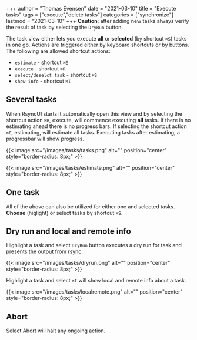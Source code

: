 +++
author = "Thomas Evensen"
date = "2021-03-10"
title =  "Execute tasks"
tags = ["execute","delete tasks"]
categories = ["synchronize"]
lastmod = "2021-03-10"
+++
**Caution**: after adding new tasks always verify the result of task by selecting the `DryRun` button. 

The task view either lets you execute **all** or **selected** (by shortcut `⌘S`) tasks in one go. Actions are triggered either by keyboard shortcuts or by buttons. The following are allowed shortcut actions:

- `estimate` - shortcut `⌘E`
- `execute` - shortcut `⌘R`
- `select/deselct task` - shortcut `⌘S`
- `show info` - shortcut `⌘I`

## Several tasks

When RsyncUI starts it automatically open this view and by selecting the shortcut action `⌘R`, execute, will commence executing **all** tasks. If there is no estimating ahead there is no progress bars.  If selecting the shortcut action `⌘E`, estimating, will estimate all tasks. Executing tasks after estimating, a progressbar will show progress. 

{{< image src="/images/tasks/tasks.png" alt="" position="center" style="border-radius: 8px;" >}}

{{< image src="/images/tasks/estimate.png" alt="" position="center" style="border-radius: 8px;" >}}

## One task

All of the above can also be utilized for either one and selected tasks. **Choose** (higlight) or select tasks by shortcut `⌘S`.

## Dry run and local and remote info

Highlight a task and select `DryRun` button executes a dry run for task and presents the output from rsync. 

{{< image src="/images/tasks/dryrun.png" alt="" position="center" style="border-radius: 8px;" >}}

Highlight a task and select `⌘I` will show local and remote info about a task.

{{< image src="/images/tasks/localremote.png" alt="" position="center" style="border-radius: 8px;" >}}

## Abort

Select Abort will halt any ongoing action.
